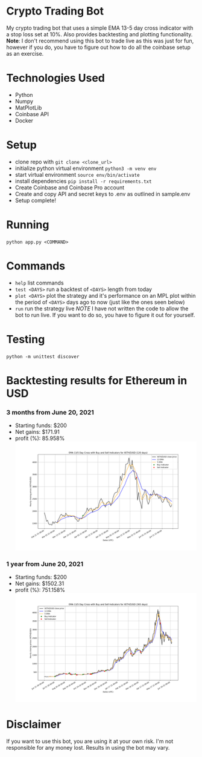 # Crypto Trading Bot
My crypto trading bot that uses a simple EMA 13-5 day cross indicator with a stop loss set at 10%. Also provides backtesting and plotting functionality. **Note**: I don't recommend using this bot to trade live as this was just for fun, however if you do, you have to figure out how to do all the coinbase setup as an exercise.

# Technologies Used
* Python
* Numpy
* MatPlotLib
* Coinbase API
* Docker

# Setup
* clone repo with `git clone <clone_url>`
* initialize python virtual environment `python3 -m venv env`
* start virtual environment `source env/bin/activate`
* install dependencies `pip install -r requirements.txt`
* Create Coinbase and Coinbase Pro account
* Create and copy API and secret keys to .env as outlined in sample.env
* Setup complete!

# Running
`python app.py <COMMAND>`

# Commands
* `help` list commands
* `test <DAYS>` run a backtest of `<DAYS>` length from today
* `plot <DAYS>` plot the strategy and it's performance on an MPL plot within the period of `<DAYS>` days ago to now (just like the ones seen below)
* `run` run the strategy live *NOTE* I have not written the code to allow the bot to run live. If you want to do so, you have to figure it out for yourself.


# Testing
`python -m unittest discover`


# Backtesting results for Ethereum in USD
### 3 months from June 20, 2021
* Starting funds: $200
* Net gains: $171.91
* profit (%): 85.958%
![4 month backtest plot](./images/figure1.png "4 month backtest plot")
### 1 year from June 20, 2021
* Starting funds: $200
* Net gains: $1502.31
* profit (%): 751.158%
![1 Year backtest plot ](./images/figure2.png "1 year backtest plot")

# Disclaimer
If you want to use this bot, you are using it at your own risk. I'm not responsible for any money lost. Results in using the bot may vary.
